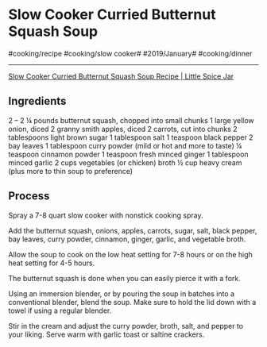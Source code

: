 # Slow Cooker Curried Butternut Squash Soup
#cooking/recipe #cooking/slow cooker# #2019/January# #cooking/dinner
- - - -
[Slow Cooker Curried Butternut Squash Soup Recipe | Little Spice Jar](http://littlespicejar.com/curried-butternut-squash-soup-slow-cooker/)

## Ingredients
2 – 2 ¼ pounds butternut squash, chopped into small chunks
1 large yellow onion, diced
2 granny smith apples, diced
2 carrots, cut into chunks
2 tablespoons light brown sugar
1 tablespoon salt
1 teaspoon black pepper
2 bay leaves
1 tablespoon curry powder (mild or hot and more to taste)
¼ teaspoon cinnamon powder
1 teaspoon fresh minced ginger
1 tablespoon minced garlic
2 cups vegetables (or chicken) broth
½ cup heavy cream (plus more to thin soup to preference)

## Process
Spray a 7-8 quart slow cooker with nonstick cooking spray.

Add the butternut squash, onions, apples, carrots, sugar, salt, black pepper, bay leaves, curry powder, cinnamon, ginger, garlic, and vegetable broth.

Allow the soup to cook on the low heat setting for 7-8 hours or on the high heat setting for 4-5 hours.

The butternut squash is done when you can easily pierce it with a fork.

Using an immersion blender, or by pouring the soup in batches into a conventional blender, blend the soup. Make sure to hold the lid down with a towel if using a regular blender.

Stir in the cream and adjust the curry powder, broth, salt, and pepper to your liking. Serve warm with garlic toast or saltine crackers.